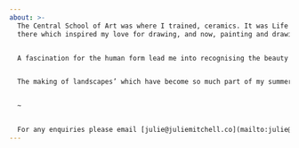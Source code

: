 ```yaml
---
about: >-
  The Central School of Art was where I trained, ceramics. It was Life Drawing
  there which inspired my love for drawing, and now, painting and drawing.


  A fascination for the human form lead me into recognising the beauty and complexity of nature. Many of my Still Lives feature found objects, branches, fronds leaves and seed pods. Sometimes their decaying shape is exquisite to depict in oil.


  The making of landscapes’ which have become so much part of my summer occupation as I’ve been fortunate to spend prolonged time in Italy which has meant that I have been able to experiment with light and shade. The study of that, the deepest shadow which is created by an intense sun overhead has become a joy and preoccupation to make, oil on canvas, charcoal on paper.


  ~


  For any enquiries please email [julie@juliemitchell.co](mailto:julie@juliemitchell.co)
---
```

